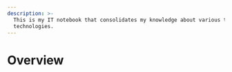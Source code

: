 ```yaml
---
description: >-
  This is my IT notebook that consolidates my knowledge about various tools and
  technologies.
---
```


# Overview

